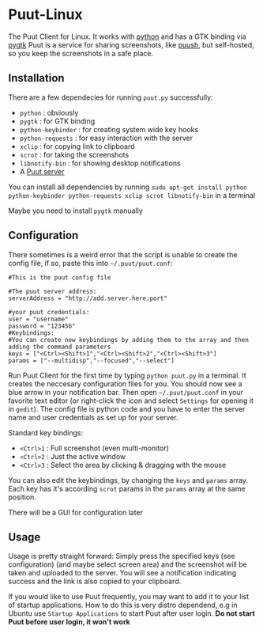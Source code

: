 Puut-Linux
==========

The Puut Client for Linux. It works with [python](http://www.python.org/) and has a GTK binding via [pygtk](http://www.pygtk.org/)
Puut is a service for sharing screenshots, like [puush](http://puush.me), but self-hosted, so you keep the screenshots in a safe place.

Installation
------------

There are a few dependecies for running `puut.py` successfully:

* `python` : obviously
* `pygtk` : for GTK binding
* `python-keybinder` : for creating system wide key hooks
* `python-requests` : for easy interaction with the server
* `xclip` : for copying link to clipboard
* `scrot` : for taking the screenshots
* `libnotify-bin` : for showing desktop notifications
* A [Puut server](https://github.com/Puut/Puut-Server)

You can install all dependencies by running
`sudo apt-get install python python-keybinder python-requests xclip scrot libnotify-bin`
in a terminal

Maybe you need to install `pygtk` manually

Configuration
-------------

There sometimes is a weird error that the script is unable to create the config file, if so, paste this into `~/.puut/puut.conf`:

	
	#This is the puut config file

	#The puut server address:
	serverAddress = "http://add.server.here:port"

	#your puut credentials:
	user = "username"
	password = "123456"
	#Keybindings:
	#You can create new keybindings by adding them to the array and then adding the command parameters
	keys = ["<Ctrl><Shift>1","<Ctrl><Shift>2","<Ctrl><Shift>3"]
	params = ["--multidisp","--focused","--select"]

Run Puut Client for the first time by typing `python puut.py` in a terminal. It creates the neccesary configuration files for you. You should now see a blue arrow in your notification bar. Then open `~/.puut/puut.conf` in your favorite text editor (or right-click the icon and select `Settings` for opening it in `gedit`). The config file is python code and you have to enter the server name and user credentials as set up for your server.

Standard key bindings:
* `<Ctrl>1` : Full screenshot (even multi-monitor)
* `<Ctrl>2` : Just the active window
* `<Ctrl>3` : Select the area by clicking & dragging with the mouse


You can also edit the keybindings, by changing the `keys` and `params` array.
Each key has it's according `scrot` params in the `params` array at the same position.

There will be a GUI for configuration later

Usage
-----

Usage is pretty straight forward: Simply press the specified keys (see configuration) (and maybe select screen area) and the screenshot will be taken and uploaded to the server. You will see a notification indicating success and the link is also copied to your clipboard.

If you would like to use Puut frequently, you may want to add it to your list of startup applications. How to do this is very distro dependend, e.g in Ubuntu use `Startup Applications` to start Puut after user login. **Do not start Puut before user login, it won't work**

